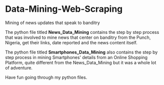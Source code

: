 # Data-Mining-Web-Scraping
Mining of news updates that speak to banditry

The python file titled **News_Data_Mining** contains the step by step process that was involved to mine news that center on banditry from the Punch, Nigeria, get their links, date reported and the news content itself.

The python file titled **Smartphones_Data_Mining** also contains the step by step process in mining Smartphones' details from an Online Shopping Platform, quite different from the News_Data_Mining but it was a whole lot of adventure.

Have fun going through my python files.
